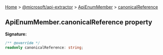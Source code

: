 [Home](./index) &gt; [@microsoft/api-extractor](./api-extractor.md) &gt; [ApiEnumMember](./api-extractor.apienummember.md) &gt; [canonicalReference](./api-extractor.apienummember.canonicalreference.md)

## ApiEnumMember.canonicalReference property


<b>Signature:</b>

```typescript
/** @override */
readonly canonicalReference: string;
```
